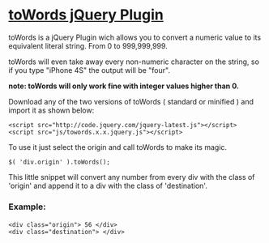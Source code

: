 # [toWords jQuery Plugin](http://www.ricardoaandres.com/code/towords)

toWords is a jQuery Plugin wich allows you to convert a numeric value to its equivalent literal string. From 0 to 999,999,999.

toWords will even take away every non-numeric character on the string, so if you type "iPhone 4S" the output will be "four".

**note: toWords will only work fine with integer values higher than 0.**

Download any of the two versions of toWords ( standard or minified ) and import it as shown below:

	<script src="http://code.jquery.com/jquery-latest.js"></script> 
	<script src="js/towords.x.x.jquery.js"></script>

To use it just select the origin and call toWords to make its magic.

	$( 'div.origin' ).toWords();

This little snippet will convert any number from every div with the class of 'origin' and append it to a div with the class of 'destination'.

### Example:

#### <html>

	<div class="origin"> 56 </div>
	<div class="destination"> </div>

#### <script>

	$( 'div.origin' ).toWords();

This will output:

	fifty-six

## Flexibility

We can also give to toWords an object to extend its capabilities

	$( 'div.origin' ).toWords({
		'destination': $( 'div.new-destination' ),
		'reverse': true
	});
      
destination will change the output target, meanwhile if reverse is true it will read the number from right to left.

### Example: 12

	twenty-one





## Changelog

** 1.1

> Option of callback function added.
> Code improvements